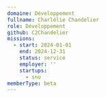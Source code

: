 ```yaml
---
domaine: Développement
fullname: Charlélie Chandelier
role: Développement
github:	C2Chandelier
missions:
  - start: 2024-01-01
    end: 2024-12-31
    status: service
    employer: ''
    startups:
      - snu
memberType: beta
---
```

